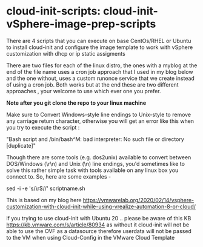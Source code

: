 # cloud-init-scripts: cloud-init-vSphere-image-prep-scripts


There are 4 scripts that you can execute on base CentOs/RHEL or Ubuntu to install cloud-init and configure the image template to work with vSphere customization with dhcp or ip static assigments

There are two files for each of the linux distro, the ones with a myblog at the end of the file name uses a cron job approach that I used in my blog below and the one without, uses a custom runonce service that we create instead of using a cron job. Both works but at the end these are two different approaches  , your welcome to use which ever one you prefer. 


**Note after you git clone the repo to your linux machine**

Make sure to Convert Windows-style line endings to Unix-style to remove any carriage return character,
otherwise you will get an error like this when you try to execute the script :

"Bash script and /bin/bash^M: bad interpreter: No such file or directory [duplicate]"

Though there are some tools (e.g. dos2unix) available to convert between DOS/Windows (\r\n) and Unix (\n) line endings, you'd sometimes like to solve this rather simple task with tools available on any linux box you connect to. So, here are some examples -

sed -i -e 's/\r$//' scriptname.sh

This is based on my blog here https://vmwarelab.org/2020/02/14/vsphere-customization-with-cloud-init-while-using-vrealize-automation-8-or-cloud/

if you trying to use cloud-init with Ubuntu 20   .. please be aware of this KB https://kb.vmware.com/s/article/80934 as without it cloud-init will not be able to use the OVF as a datasource  therefore userdata will not be passed to the VM when using Cloud-Config in the VMware Cloud Template